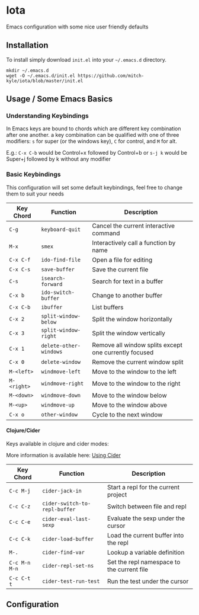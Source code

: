 # Iota

Emacs configuration with some nice user friendly defaults

## Installation
To install simply download `init.el` into your `~/.emacs.d` directory.

```
mkdir ~/.emacs.d
wget -O ~/.emacs.d/init.el https://github.com/mitch-kyle/iota/blob/master/init.el
```
## Usage / Some Emacs Basics
### Understanding Keybindings
In Emacs keys are bound to chords which are different key combination after one another.
a key combination can be qualified with one of three modifiers: `s` for super (or the windows key),
`C` for control, and `M` for alt.

E.g.: `C-x C-b` would be Control+x followed by Control+b or
      `s-j k` would be Super+j followed by k without any modifier

### Basic Keybindings
This configuration will set some default keybindings, feel free to change them to suit your needs

| Key Chord | Function | Description |
|---|---|---|
| `C-g` | `keyboard-quit` | Cancel the current interactive command |
| `M-x` | `smex` | Interactively call a function by name|
| `C-x C-f` | `ido-find-file` | Open a file for editing |
| `C-x C-s` | `save-buffer` | Save the current file |
| `C-s` | `isearch-forward` | Search for text in a buffer |
| `C-x b` | `ido-switch-buffer` | Change to another buffer |
| `C-x C-b` | `ibuffer` | List buffers |
| `C-x 2` | `split-window-below` | Split the window horizontally |
| `C-x 3` | `split-window-right` | Split the window vertically |
| `C-x 1` | `delete-other-windows` | Remove all window splits except one currently focused |
| `C-x 0` | `delete-window` | Remove the current window split |
| `M-<left>` | `windmove-left` | Move to the window to the left |
| `M-<right>` | `windmove-right` | Move to the window to the right |
| `M-<down>` | `windmove-down` | Move to the window below |
| `M-<up>` | `windmove-up` | Move to the window above |
| `C-x o` | `other-window` | Cycle to the next window |

#### Clojure/Cider
Keys available in clojure and cider modes:

More information is available here: [Using Cider](https://docs.cider.mx/cider/usage/cider_mode.html)

| Key Chord | Function | Description |
|---|---|---|
| `C-c M-j` | `cider-jack-in` | Start a repl for the current project |
| `C-c C-z` | `cider-switch-to-repl-buffer` | Switch between file and repl |
| `C-c C-e` | `cider-eval-last-sexp` | Evaluate the sexp under the cursor |
| `C-c C-k` | `cider-load-buffer` | Load the current buffer into the repl |
| `M-.` | `cider-find-var` | Lookup a variable definition |
| `C-c M-n M-n` | `cider-repl-set-ns` | Set the repl namespace to the current file |
| `C-c C-t t`| `cider-test-run-test` | Run the test under the cursor |


## Configuration

